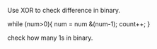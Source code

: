 
Use XOR to check difference in binary.

while (num>0){
    num = num &(num-1);
    count++;
}

check how many 1s in binary.    
